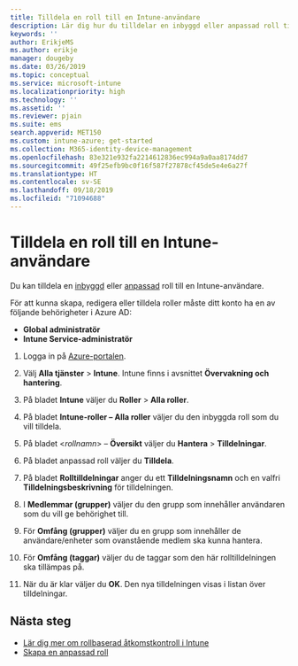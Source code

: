 ```yaml
---
title: Tilldela en roll till en Intune-användare
description: Lär dig hur du tilldelar en inbyggd eller anpassad roll till en användare i Microsoft Intune.
keywords: ''
author: ErikjeMS
ms.author: erikje
manager: dougeby
ms.date: 03/26/2019
ms.topic: conceptual
ms.service: microsoft-intune
ms.localizationpriority: high
ms.technology: ''
ms.assetid: ''
ms.reviewer: pjain
ms.suite: ems
search.appverid: MET150
ms.custom: intune-azure; get-started
ms.collection: M365-identity-device-management
ms.openlocfilehash: 83e321e932fa2214612836ec994a9a0aa8174dd7
ms.sourcegitcommit: 49f25efb9bc0f16f587f27878cf45de5e4e6a27f
ms.translationtype: HT
ms.contentlocale: sv-SE
ms.lasthandoff: 09/18/2019
ms.locfileid: "71094688"
---
```

# <a name="assign-a-role-to-an-intune-user"></a>Tilldela en roll till en Intune-användare

Du kan tilldela en [inbyggd](role-based-access-control.md#built-in-roles) eller [anpassad](create-custom-role.md) roll till en Intune-användare.

För att kunna skapa, redigera eller tilldela roller måste ditt konto ha en av följande behörigheter i Azure AD:
- **Global administratör**
- **Intune Service-administratör**

1. Logga in på [Azure-portalen](https://portal.azure.com).

2. Välj **Alla tjänster** > **Intune**. Intune finns i avsnittet **Övervakning och hantering**.

3. På bladet **Intune** väljer du **Roller** > **Alla roller**.

4. På bladet **Intune-roller – Alla roller** väljer du den inbyggda roll som du vill tilldela.

5. På bladet <*rollnamn*> – **Översikt** väljer du **Hantera** > **Tilldelningar**.

6. På bladet anpassad roll väljer du **Tilldela**.

7. På bladet **Rolltilldelningar** anger du ett **Tilldelningsnamn** och en valfri **Tilldelningsbeskrivning** för tilldelningen.

8. I **Medlemmar (grupper)** väljer du den grupp som innehåller användaren som du vill ge behörighet till.

9. För **Omfång (grupper)** väljer du en grupp som innehåller de användare/enheter som ovanstående medlem ska kunna hantera.

10. För **Omfång (taggar)** väljer du de taggar som den här rolltilldelningen ska tillämpas på.

11. När du är klar väljer du **OK**. Den nya tilldelningen visas i listan över tilldelningar.


## <a name="next-steps"></a>Nästa steg
- [Lär dig mer om rollbaserad åtkomstkontroll i Intune](role-based-access-control.md)
- [Skapa en anpassad roll](create-custom-role.md)
